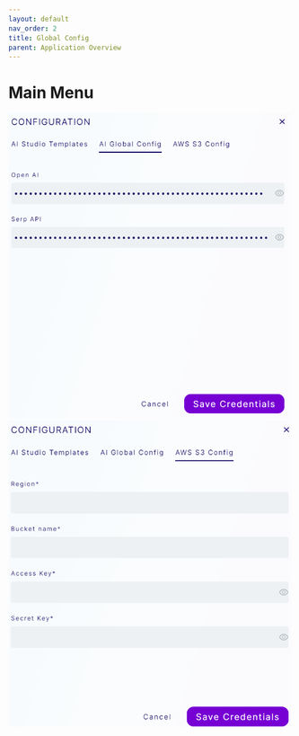 ```yaml
---
layout: default
nav_order: 2
title: Global Config
parent: Application Overview
---
```

# Main Menu
<img src="images/Screenshot_AIGlobalConfig.png"/>

<img src="images/Screenshot_AWSS3Config.png"/>
